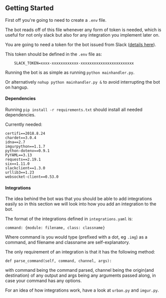 ## Getting Started

First off you're going to need to create a `.env` file.

The bot reads off of this file whenever any form of token is needed, which is useful for not only slack but also for any integration you implement later on.

You are going to need a token for the bot issued from Slack ([details here](https://api.slack.com/bot-users#)).

This token should be defined in the `.env` file as:
 
        SLACK_TOKEN=xxxx-xxxxxxxxxxxx-xxxxxxxxxxxxxxxxxxxxxxxx
 
Running the bot is as simple as running `python mainhandler.py`.

Or alternatively `nohup python mainhandler.py &` to avoid interrupting the bot on hangup.

#### Dependencies

Running `pip install -r requirements.txt` should install all needed dependencies.

Currently needed:

    certifi==2018.8.24
    chardet==3.0.4
    idna==2.7
    imgurpython==1.1.7
    python-dotenv==0.9.1
    PyYAML==3.13
    requests==2.19.1
    six==1.11.0
    slackclient==1.3.0
    urllib3==1.23
    websocket-client==0.53.0
    
#### Integrations

The idea behind the bot was that you should be able to add integrations easily so in this section we will look into how you add an integration to the bot.

The format of the integrations defined in `integrations.yaml` is:
    
    command: {module: filename, class: classname}

Where command is you would type (prefixed with a dot, eg `.img`) as a command, and filename and classname are self-explanatory.

The only requirement of an integration is that it has the following method: 

    def parse_command(self, command, channel, args):
    
with command being the command parsed, channel being the origin(and destination) of any output and args being any arguments passed along, in case your command has any options.


For an idea of how integrations work, have a look at `urban.py` and `imgur.py`.
